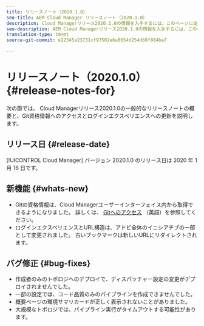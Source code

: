 ```yaml
---
title: リリースノート（2020.1.0）
seo-title: AEM Cloud Manager リリースノート（2020.1.0）
description: Cloud Managerリリース2020.1.0の情報を入手するには、このページに従います。
seo-description: AEM Cloud Managerリリース2020.1.0の情報を入手するには、このページに従います。
translation-type: tm+mt
source-git-commit: e22345e23731cf97502e6a8654d254d68f884ba7

---
```


# リリースノート（2020.1.0） {#release-notes-for}

次の節では、  Cloud Managerリリース2020.1.0の一般的なリリースノートの概要と、Git資格情報へのアクセスとログインエクスペリエンスへの更新を説明します。

## リリース日 {#release-date}

[!UICONTROL Cloud Manager] バージョン 2020.1.0 のリリース日は 2020 年 1 月 16 日です。

## 新機能 {#whats-new}

* Gitの資格情報は、Cloud Managerユーザーインターフェイス内から取得できるようになりました。 詳しくは、 [Gitへのアクセス](/help/using/accessing-git.md) （英語）を参照してください。
* ログインエクスペリエンスとURL構造は、アドビ全体のイニシアチブの一部として変更されました。 古いブックマークは新しいURLにリダイレクトされます。


## バグ修正 {#bug-fixes}

* 作成者のみのトポロジへのデプロイで、ディスパッチャー設定の変更がデプロイされませんでした。
* 一部の設定では、コード品質のみのパイプラインを作成できませんでした。
* 概要ページの環境サマリカードが正しく表示されないことがありました。
* 大規模なトポロジでは、パイプライン実行がタイムアウトする可能性があります。
